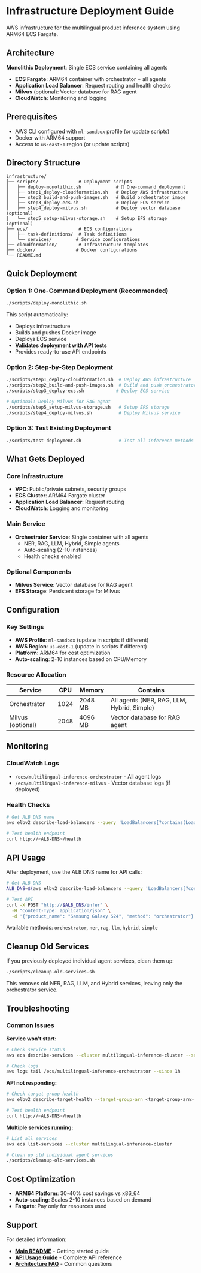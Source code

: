 # Infrastructure Deployment Guide

AWS infrastructure for the multilingual product inference system using ARM64 ECS Fargate.

## Architecture

**Monolithic Deployment**: Single ECS service containing all agents
- **ECS Fargate**: ARM64 container with orchestrator + all agents
- **Application Load Balancer**: Request routing and health checks  
- **Milvus** (optional): Vector database for RAG agent
- **CloudWatch**: Monitoring and logging

## Prerequisites

- AWS CLI configured with `ml-sandbox` profile (or update scripts)
- Docker with ARM64 support
- Access to `us-east-1` region (or update scripts)

## Directory Structure

```
infrastructure/
├── scripts/               # Deployment scripts
│   ├── deploy-monolithic.sh             # 🚀 One-command deployment
│   ├── step1_deploy-cloudformation.sh   # Deploy AWS infrastructure
│   ├── step2_build-and-push-images.sh   # Build orchestrator image
│   ├── step3_deploy-ecs.sh              # Deploy ECS service
│   ├── step4_deploy-milvus.sh           # Deploy vector database (optional)
│   └── step5_setup-milvus-storage.sh    # Setup EFS storage (optional)
├── ecs/                   # ECS configurations
│   ├── task-definitions/  # Task definitions
│   └── services/         # Service configurations
├── cloudformation/        # Infrastructure templates
├── docker/               # Docker configurations
└── README.md
```

## Quick Deployment

### Option 1: One-Command Deployment (Recommended)
```bash
./scripts/deploy-monolithic.sh
```
This script automatically:
- Deploys infrastructure
- Builds and pushes Docker image
- Deploys ECS service
- **Validates deployment with API tests**
- Provides ready-to-use API endpoints

### Option 2: Step-by-Step Deployment
```bash
./scripts/step1_deploy-cloudformation.sh  # Deploy AWS infrastructure
./scripts/step2_build-and-push-images.sh  # Build and push orchestrator image
./scripts/step3_deploy-ecs.sh            # Deploy ECS service

# Optional: Deploy Milvus for RAG agent
./scripts/step5_setup-milvus-storage.sh   # Setup EFS storage
./scripts/step4_deploy-milvus.sh          # Deploy Milvus service
```

### Option 3: Test Existing Deployment
```bash
./scripts/test-deployment.sh              # Test all inference methods
```

## What Gets Deployed

### Core Infrastructure
- **VPC**: Public/private subnets, security groups
- **ECS Cluster**: ARM64 Fargate cluster
- **Application Load Balancer**: Request routing
- **CloudWatch**: Logging and monitoring

### Main Service
- **Orchestrator Service**: Single container with all agents
  - NER, RAG, LLM, Hybrid, Simple agents
  - Auto-scaling (2-10 instances)
  - Health checks enabled

### Optional Components
- **Milvus Service**: Vector database for RAG agent
- **EFS Storage**: Persistent storage for Milvus

## Configuration

### Key Settings
- **AWS Profile**: `ml-sandbox` (update in scripts if different)
- **AWS Region**: `us-east-1` (update in scripts if different)
- **Platform**: ARM64 for cost optimization
- **Auto-scaling**: 2-10 instances based on CPU/Memory

### Resource Allocation
| Service | CPU | Memory | Contains |
|---------|-----|--------|----------|
| Orchestrator | 1024 | 2048 MB | All agents (NER, RAG, LLM, Hybrid, Simple) |
| Milvus (optional) | 2048 | 4096 MB | Vector database for RAG agent |

## Monitoring

### CloudWatch Logs
- `/ecs/multilingual-inference-orchestrator` - All agent logs
- `/ecs/multilingual-inference-milvus` - Vector database logs (if deployed)

### Health Checks
```bash
# Get ALB DNS name
aws elbv2 describe-load-balancers --query 'LoadBalancers[?contains(LoadBalancerName, `multilingual`)].DNSName' --output text

# Test health endpoint
curl http://<ALB-DNS>/health
```

## API Usage

After deployment, use the ALB DNS name for API calls:

```bash
# Get ALB DNS
ALB_DNS=$(aws elbv2 describe-load-balancers --query 'LoadBalancers[?contains(LoadBalancerName, `multilingual`)].DNSName' --output text)

# Test API
curl -X POST "http://$ALB_DNS/infer" \
  -H "Content-Type: application/json" \
  -d '{"product_name": "Samsung Galaxy S24", "method": "orchestrator"}'
```

Available methods: `orchestrator`, `ner`, `rag`, `llm`, `hybrid`, `simple`

## Cleanup Old Services

If you previously deployed individual agent services, clean them up:

```bash
./scripts/cleanup-old-services.sh
```

This removes old NER, RAG, LLM, and Hybrid services, leaving only the orchestrator service.

## Troubleshooting

### Common Issues

**Service won't start:**
```bash
# Check service status
aws ecs describe-services --cluster multilingual-inference-cluster --services multilingual-inference-orchestrator

# Check logs
aws logs tail /ecs/multilingual-inference-orchestrator --since 1h
```

**API not responding:**
```bash
# Check target group health
aws elbv2 describe-target-health --target-group-arn <target-group-arn>

# Test health endpoint
curl http://<ALB-DNS>/health
```

**Multiple services running:**
```bash
# List all services
aws ecs list-services --cluster multilingual-inference-cluster

# Clean up old individual agent services
./scripts/cleanup-old-services.sh
```

## Cost Optimization

- **ARM64 Platform**: 30-40% cost savings vs x86_64
- **Auto-scaling**: Scales 2-10 instances based on demand
- **Fargate**: Pay only for resources used

## Support

For detailed information:
- **[Main README](../README.md)** - Getting started guide
- **[API Usage Guide](../docs/API_USAGE_GUIDE.md)** - Complete API reference
- **[Architecture FAQ](../../INFERENCE_ARCHITECTURE_FAQ.md)** - Common questions